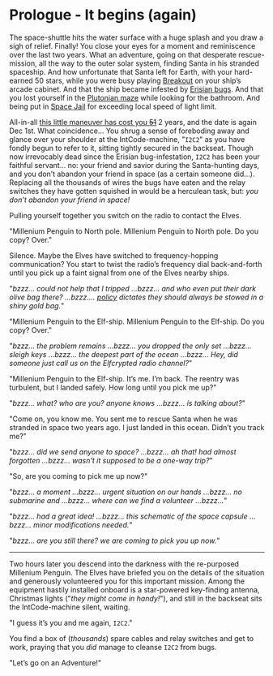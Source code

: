 # Prologue - It begins (again)

The space-shuttle hits the water surface with a huge splash and you draw a sigh of relief. Finally! You close your eyes for a moment and reminiscence over the last two years. What an adventure, going on that desperate rescue-mission, all the way to the outer solar system, finding Santa in his stranded spaceship. And how unfortunate that Santa left for Earth, with your hard-earned 50 stars, while you were busy playing [Breakout](https://adventofcode.com/2019/day/13) on your ship’s arcade cabinet. And that the ship became infested by [Erisian bugs](https://adventofcode.com/2019/day/24). And that you lost yourself in the [Plutonian maze](https://adventofcode.com/2019/day/20) while looking for the bathroom. And being put in [Space Jail](https://adventofcode.com/2019/day/11) for exceeding local speed of light limit.

All-in-all [this little maneuver has cost you ~~51~~](https://www.youtube.com/watch?v=_GdEsdEfZvc) 2 years, and the date is again Dec 1st. What coincidence... You shrug a sense of foreboding away and glance over your shoulder at the IntCode-machine, "``I2C2``" as you have fondly begun to refer to it, sitting tightly secured in the backseat. Though now irrevocably dead since the Erisian bug-infestation, ``I2C2`` has been your faithful servant… no: your friend and savior during the Santa-hunting days, and you don’t abandon your friend in space (as a certain someone did...). Replacing all the thousands of wires the bugs have eaten and the relay switches they have gotten squished in would be a herculean task, but: *you don’t abandon your friend in space!*

Pulling yourself together you switch on the radio to contact the Elves.

"Millenium Penguin to North pole. Millenium Penguin to North pole. Do you copy? Over."

Silence. Maybe the Elves have switched to frequency-hopping communication? You start to twist the radio’s frequency dial back-and-forth until you pick up a faint signal from one of the Elves nearby ships.

"*bzzz… could not help that I tripped …bzzz… and who even put their dark olive bag there? …bzzz…. [policy](https://adventofcode.com/2020/day/7) dictates they should always be stowed in a shiny gold bag.*"

"Millenium Penguin to the Elf-ship. Millenium Penguin to the Elf-ship. Do you copy? Over."

"*bzzz… the problem remains …bzzz… you dropped the only set …bzzz… sleigh keys …bzzz… the deepest part of the ocean …bzzz… Hey, did someone just call us on the Elfcrypted radio channel?*"

"Millenium Penguin to the Elf-ship. It’s me. I’m back. The reentry was turbulent, but I landed safely. How long until you pick me up?"

"*bzzz… what? who are you? anyone knows …bzzz… is talking about?*"

"Come on, you know me. You sent me to rescue Santa when he was stranded in space two years ago. I just landed in this ocean. Didn’t you track me?"

"*bzzz… did we send anyone to space? …bzzz… ah that! had almost forgotten …bzzz… wasn’t it supposed to be a one-way trip?*"

"So, are you coming to pick me up now?"

"*bzzz… a moment …bzzz… urgent situation on our hands …bzzz… no submarine and …bzzz… where can we find a volunteer …bzzz…*"

"*bzzz… had a great idea! …bzzz… this schematic of the space capsule …bzzz… minor modifications needed.*"

"*bzzz… are you still there? we are coming to pick you up now.*"

---

Two hours later you descend into the darkness with the re-purposed Millenium Penguin. The Elves have briefed you on the details of the situation and generously volunteered you for this important mission. Among the equipment hastily installed onboard is a star-powered key-finding antenna, Christmas lights ("*they might come in handy!*"), and still in the backseat sits the IntCode-machine silent, waiting.

"I guess it’s you and me again, ``I2C2``."

You find a box of (*thousands*) spare cables and relay switches and get to work, praying that you *did* manage to cleanse ``I2C2`` from bugs.

"Let’s go on an Adventure!"
